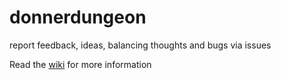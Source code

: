 # donnerdungeon

report feedback, ideas, balancing thoughts and bugs via issues

Read the [wiki]("https://github.com/donnerlab1/donnerdungeon-public/wiki") for more information
